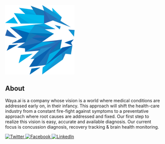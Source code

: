 <script src="https://use.fontawesome.com/39b823b81d.js"></script>

<img src="./resources/logo.png" height="224" width="224">

## About

Waya.ai is a company whose vision is a world where medical conditions are addressed early on, in their infancy. This approach will shift the health-care industry from a constant fire-fight against symptoms to a preventative approach where root causes are addressed and fixed. Our first step to realize this vision is easy, accurate and available diagnosis. Our current focus is concussion diagnosis, recovery tracking & brain health monitoring.


<div>
<a href="https://twitter.com/waya_ai">
<img title="Twitter" alt="Twitter" src="https://socialmediawidgets.files.wordpress.com/2014/03/01_twitter.png" width="35" height="35" />
</a>
<a href="https://www.facebook.com/wayaai">
<img title="Facebook" alt="Facebook" src="https://socialmediawidgets.files.wordpress.com/2014/03/02_facebook.png" width="35" height="35" />
</a>
<a href="https://www.linkedin.com/in/michael-dietz-40518365">
<img title="LinkedIn" alt="LinkedIn" src="https://socialmediawidgets.files.wordpress.com/2014/03/07_linkedin.png" width="35" height="35" />
</a>

<a href="https://medium.com/@waya.ai">
<i class="fa fa-medium" aria-hidden="true"></i>
</a>
